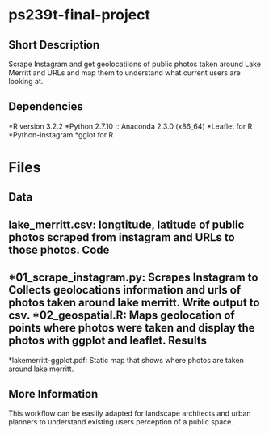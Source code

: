 **ps239t-final-project**
=========================

Short Description
---------------------

Scrape Instagram and get geolocatiions of public photos taken around Lake Merritt and URLs and map them to understand what current users are looking at. 


Dependencies
-------------------

*R version 3.2.2
*Python 2.7.10 :: Anaconda 2.3.0 (x86_64)
*Leaflet for R
*Python-instagram
*gglot for R

**Files**
============

Data
-----------------

lake_merritt.csv: longtitude, latitude of public photos scraped from instagram and URLs to those photos.
Code
---------------
*01_scrape_instagram.py: Scrapes Instagram to Collects geolocations information and urls of photos taken around lake merritt. Write output to csv. 
*02_geospatial.R: Maps geolocation of points where photos were taken and display the photos with ggplot and leaflet.
Results
--------------

*lakemerritt-ggplot.pdf: Static map that shows where photos are taken around lake merritt.

More Information
-------------------
This workflow can be easiily adapted for landscape architects and urban planners to understand existing users perception of a public space.
